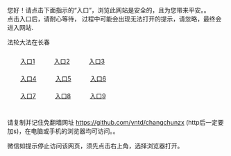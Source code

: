 您好！请点击下面指示的“入口”，浏览此网站是安全的，且为您带来平安。。 <br/>
点击入口后，请耐心等待， 过程中可能会出现无法打开的提示，请忽略，最终会进入网站. </br>

法轮大法在长春<br/>
<div style="padding:10px"><a style="margin:20px" target="_blank" href="https://dpmfd5qkzl9t3.cloudfront.net/2Qpsp?gyvnqh" id="ccLink1" rel="nofollow">入口1</a> <a target="_blank" style="margin:20px" href="https://dqnv1qajl6xqj.cloudfront.net/2Qpsp?xyacfr" id="ccLink2" rel="nofollow">入口2</a> <a style="margin:20px" target="_blank" href="https://d183pgonmltjly.cloudfront.net/2Qpsp?nvqyb" id="ccLink3" rel="nofollow">入口3</a></div>

<div style="padding:10px" ><a style="margin:20px" target="_blank" href="https://dpmfd5qkzl9t3.cloudfront.net/2Qpsp?gyvnqh" id="ccLink4" rel="nofollow">入口4</a> <a style="margin:20px" href="https://dqnv1qajl6xqj.cloudfront.net/2Qpsp?xyacfr" target="_blank" id="ccLink5" rel="nofollow">入口5</a> <a style="margin:20px" href="https://d183pgonmltjly.cloudfront.net/2Qpsp?nvqyb" target="_blank" id="ccLink6" rel="nofollow">入口6</a></div>

<div style="padding:10px"><a style="margin:20px" target="_blank" href="https://dpmfd5qkzl9t3.cloudfront.net/2Qpsp?gyvnqh" id="ccLink7" rel="nofollow">入口7</a> <a style="margin:20px" href="https://dqnv1qajl6xqj.cloudfront.net/2Qpsp?xyacfr" target="_blank" id="ccLink8" rel="nofollow">入口8</a> <a style="margin:20px" target="_blank" href="https://d183pgonmltjly.cloudfront.net/2Qpsp?nvqyb" id="ccLink9" rel="nofollow">入口9</a></div>

<br/>



请复制并记住免翻墙网址 https://github.com/yntd/changchunzx (http后一定要加s)，在电脑或手机的浏览器均可访问。。<br/>

微信如提示停止访问该网页，须先点击右上角，选择浏览器打开。

